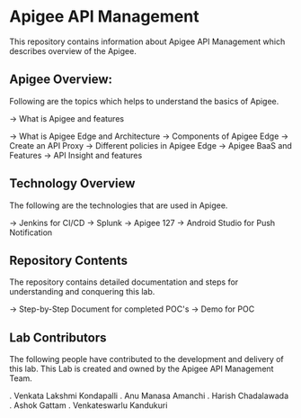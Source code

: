 # Apigee API Management

This repository contains information about Apigee API Management which describes overview of the Apigee.

## Apigee Overview:

Following are the topics which helps to understand the basics of Apigee.

-> What is Apigee and features

-> What is Apigee Edge and Architecture
-> Components of Apigee Edge
-> Create an API Proxy
-> Different policies in Apigee Edge
-> Apigee BaaS and Features
-> API Insight and features

## Technology Overview

The following are the technologies that are used in Apigee.

-> Jenkins for CI/CD
-> Splunk
-> Apigee 127
-> Android Studio for Push Notification


## Repository Contents

The repository contains detailed documentation and steps for understanding and conquering this lab.

-> Step-by-Step Document for completed POC's
-> Demo for POC

## Lab Contributors

The following people have contributed to the development and delivery of this lab. This Lab is created and owned by the Apigee API Management Team.

. Venkata Lakshmi Kondapalli
. Anu Manasa Amanchi
. Harish Chadalawada
. Ashok Gattam
. Venkateswarlu Kandukuri

